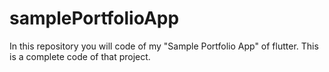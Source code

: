 # samplePortfolioApp
In this repository you will code of my "Sample Portfolio App" of flutter. This is a complete code of that project. 
